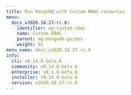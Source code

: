 ```yaml
---
title: Run MongoDB with Custom RBAC resources
menu:
  docs_v2020.10.27-rc.0:
    identifier: mg-custom-rbac
    name: Custom RBAC
    parent: mg-mongodb-guides
    weight: 31
menu_name: docs_v2020.10.27-rc.0
info:
  cli: v0.14.0-beta.6
  community: v0.14.0-beta.6
  enterprise: v0.1.0-beta.6
  installer: v0.14.0-beta.6
  version: v2020.10.27-rc.0
---
```


